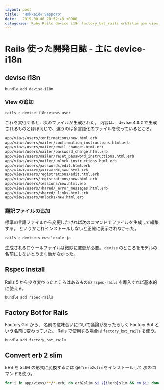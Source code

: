 ```yaml
---
layout: post
title:  "Hokkaido Sapporo"
date:   2019-08-06 20:52:48 +0900
categories: Ruby Rails device i18n factory_bot_rails erb2slim gem view
---
```


# Rails 使った開発日誌 - 主に device-i18n

## devise i18n


```
bundle add devise-i18n
```

### View の追加

```sh
rails g devise:i18n:views user  
```

これを実行すると、次のファイルが生成された。
内容は、 devise 4.6.2 で生成されるものとほぼ同じで、違うのは多言語化のファイルを使っているところ。

```sh
app/views/users/confirmations/new.html.erb
app/views/users/mailer/confirmation_instructions.html.erb 
app/views/users/mailer/email_changed.html.erb 
app/views/users/mailer/password_change.html.erb 
app/views/users/mailer/reset_password_instructions.html.erb 
app/views/users/mailer/unlock_instructions.html.erb 
app/views/users/passwords/edit.html.erb 
app/views/users/passwords/new.html.erb 
app/views/users/registrations/edit.html.erb 
app/views/users/registrations/new.html.erb
app/views/users/sessions/new.html.erb
app/views/users/shared/_error_messages.html.erb
app/views/users/shared/_links.html.erb
app/views/users/unlocks/new.html.erb 
```

### 翻訳ファイルの追加

標準の言語ファイルから変更したければ次のコマンドでファイルを生成して編集する。
というかこれインストールしないと正確に表示されなかった。

```sh
rails g devise:views:locale ja
```

生成されるロケールファイルは微妙に変更が必要。
`devise` のところをモデルの名前にしないとうまく動かなかった。
 
## Rspec install

Rails 5 から少々変わったところはあるものの `rspec-rails` を導入すれば基本的に使える。

```
bundle add rspec-rails
```
    
## Factory Bot for Rails

Factory Girl から、 名前の意味合いについて議論があったらしく Factory Bot という名前に変わっていた。
Rails で使用する場合は `factory_bot_rails` を使う。

```
bundle add factory_bot_rails
```

## Convert erb 2 slim

ERB を SLIM の形式に変換するには gem `erb2slim` をインストールして 次のコマンドを使う。

```sh
for i in app/views/**/*.erb; do erb2slim $i ${i%erb}slim && rm $i; done
```
